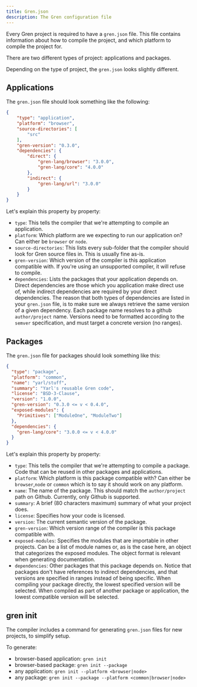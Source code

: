 ```yaml
---
title: Gren.json
description: The Gren configuration file
---
```


Every Gren project is required to have a `gren.json` file. This file contains information about how to compile the project, and which platform to compile the project for.

There are two different types of project: applications and packages.

Depending on the type of project, the `gren.json` looks slightly different.

## Applications

The `gren.json` file should look something like the following:

```json
{
    "type": "application",
    "platform": "browser",
    "source-directories": [
        "src"
    ],
    "gren-version": "0.3.0",
    "dependencies": {
        "direct": {
            "gren-lang/browser": "3.0.0",
            "gren-lang/core": "4.0.0"
        },
        "indirect": {
            "gren-lang/url": "3.0.0"
        }
    }
}
```

Let's explain this property by property:

* `type`: This tells the compiler that we're attempting to compile an application.
* `platform`: Which platform are we expecting to run our application on? Can either be `browser` or `node`.
* `source-directories`: This lists every sub-folder that the compiler should look for Gren source files in. This is usually fine as-is.
* `gren-version`: Which version of the compiler is this application compatible with. If you're using an unsupported compiler, it will refuse to compile.
* `dependencies`: Lists the packages that your application depends on. Direct dependencies are those which you application make direct use of, while indirect dependencies are required by your direct dependencies. The reason that both types of dependencies are listed in your `gren.json` file, is to make sure we always retrieve the same version of a given dependency. Each package name resolves to a github `author/project` name. Versions need to be formatted according to the `semver` specification, and must target a concrete version (no ranges).

## Packages

The `gren.json` file for packages should look something like this:

```json
{
  "type": "package",
  "platform": "common",
  "name": "yarl/stuff",
  "summary": "Yarl's reusable Gren code",
  "license": "BSD-3-Clause",
  "version": "1.0.0",
  "gren-version": "0.3.0 <= v < 0.4.0",
  "exposed-modules": {
    "Primitives": ["ModuleOne", "ModuleTwo"]
  },
  "dependencies": {
    "gren-lang/core": "3.0.0 <= v < 4.0.0"
  }
}
```

Let's explain this property by property:

* `type`: This tells the compiler that we're attempting to compile a package. Code that can be reused in other packages and applications.
* `platform`: Which platform is this package compatible with? Can either be `browser`,`node` or `common` which is to say it should work on any platform.
* `name`: The name of the package. This should match the `author/project` path on Github. Currently, only Github is supported.
* `summary`: A brief (80 characters maximum) summary of what your project does.
* `license`: Specifies how your code is licensed.
* `version`: The current semantic version of the package.
* `gren-version`: Which version range of the compiler is this package compatible with.
* `exposed-modules`: Specifies the modules that are importable in other projects. Can be a list of module names or, as is the case here, an object that categorizes the exposed modules. The object format is relevant when generating documentation.
* `dependencies`: Other packages that this package depends on. Notice that packages don't have references to indirect dependencies, and that versions are specified in ranges instead of being specific. When compiling your package directly, the lowest specified version will be selected. When compiled as part of another package or application, the lowest compatible version will be selected.


## gren init

The compiler includes a command for generating `gren.json` files for new projects, to simplify setup.

To generate:
* browser-based application: `gren init`
* browser-based package: `gren init --package`
* any application: `gren init --platform <browser|node>`
* any package: `gren init --package --platform <common|browser|node>`
